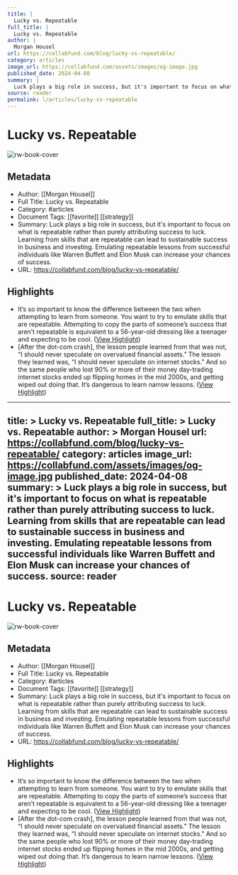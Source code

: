 ```yaml
---
title: |
  Lucky vs. Repeatable
full_title: |
  Lucky vs. Repeatable
author: |
  Morgan Housel
url: https://collabfund.com/blog/lucky-vs-repeatable/
category: articles
image_url: https://collabfund.com/assets/images/og-image.jpg
published_date: 2024-04-08
summary: |
  Luck plays a big role in success, but it's important to focus on what is repeatable rather than purely attributing success to luck. Learning from skills that are repeatable can lead to sustainable success in business and investing. Emulating repeatable lessons from successful individuals like Warren Buffett and Elon Musk can increase your chances of success.
source: reader
permalink: l/articles/lucky-vs-repeatable
---
```

# Lucky vs. Repeatable

![rw-book-cover](https://collabfund.com/assets/images/og-image.jpg)

## Metadata
- Author: [[Morgan Housel]]
- Full Title: Lucky vs. Repeatable
- Category: #articles
- Document Tags: [[favorite]] [[strategy]] 
- Summary: Luck plays a big role in success, but it's important to focus on what is repeatable rather than purely attributing success to luck. Learning from skills that are repeatable can lead to sustainable success in business and investing. Emulating repeatable lessons from successful individuals like Warren Buffett and Elon Musk can increase your chances of success.
- URL: https://collabfund.com/blog/lucky-vs-repeatable/

## Highlights
- It’s so important to know the difference between the two when attempting to learn from someone. You want to try to emulate skills that are repeatable. Attempting to copy the parts of someone’s success that aren’t repeatable is equivalent to a 56-year-old dressing like a teenager and expecting to be cool. ([View Highlight](https://read.readwise.io/read/01j0ghtad0t7psskhak8tfdqjz))
- [After the dot-com crash], the lesson people learned from that was not, “I should never speculate on overvalued financial assets.” The lesson they learned was, “I should never speculate on internet stocks.” And so the same people who lost 90% or more of their money day-trading internet stocks ended up flipping homes in the mid 2000s, and getting wiped out doing that. It’s dangerous to learn narrow lessons. ([View Highlight](https://read.readwise.io/read/01j0ghvvhttdaz6hbmzhcnznww))


---
title: >
  Lucky vs. Repeatable
full_title: >
  Lucky vs. Repeatable
author: >
  Morgan Housel
url: https://collabfund.com/blog/lucky-vs-repeatable/
category: articles
image_url: https://collabfund.com/assets/images/og-image.jpg
published_date: 2024-04-08
summary: >
  Luck plays a big role in success, but it's important to focus on what is repeatable rather than purely attributing success to luck. Learning from skills that are repeatable can lead to sustainable success in business and investing. Emulating repeatable lessons from successful individuals like Warren Buffett and Elon Musk can increase your chances of success.
source: reader
---
# Lucky vs. Repeatable

![rw-book-cover](https://collabfund.com/assets/images/og-image.jpg)

## Metadata
- Author: [[Morgan Housel]]
- Full Title: Lucky vs. Repeatable
- Category: #articles
- Document Tags: [[favorite]] [[strategy]] 
- Summary: Luck plays a big role in success, but it's important to focus on what is repeatable rather than purely attributing success to luck. Learning from skills that are repeatable can lead to sustainable success in business and investing. Emulating repeatable lessons from successful individuals like Warren Buffett and Elon Musk can increase your chances of success.
- URL: https://collabfund.com/blog/lucky-vs-repeatable/

## Highlights
- It’s so important to know the difference between the two when attempting to learn from someone. You want to try to emulate skills that are repeatable. Attempting to copy the parts of someone’s success that aren’t repeatable is equivalent to a 56-year-old dressing like a teenager and expecting to be cool. ([View Highlight](https://read.readwise.io/read/01j0ghtad0t7psskhak8tfdqjz))
- [After the dot-com crash], the lesson people learned from that was not, “I should never speculate on overvalued financial assets.” The lesson they learned was, “I should never speculate on internet stocks.” And so the same people who lost 90% or more of their money day-trading internet stocks ended up flipping homes in the mid 2000s, and getting wiped out doing that. It’s dangerous to learn narrow lessons. ([View Highlight](https://read.readwise.io/read/01j0ghvvhttdaz6hbmzhcnznww))


